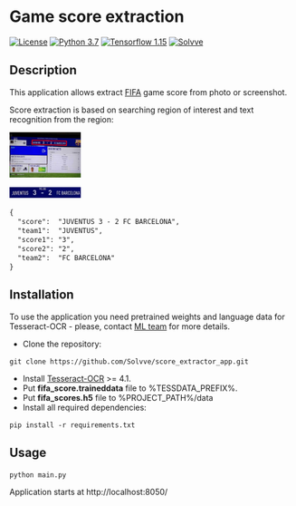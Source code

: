 # Game score extraction

[![License](http://img.shields.io/badge/license-MIT-green.svg?style=flat)](https://github.com/Solvve/ml_game_score_extraction/blob/master/LICENSE)
[![Python 3.7](https://img.shields.io/badge/python-3.7-blue.svg)](https://www.python.org/downloads/release/python-378/)
[![Tensorflow 1.15](https://img.shields.io/badge/tensorflow-1.15-yellow)](https://www.tensorflow.org/versions/r1.15/api_docs/python/tf)
[![Solvve](https://img.shields.io/badge/made%20in-solvve-blue)](https://solvve.com/)

## Description

This application allows extract [FIFA](https://www.ea.com/games/fifa) game score from photo or screenshot.

Score extraction is based on searching region of interest and text recognition from the region:

<img src='./static/images/score.jpg' style='width:25%'></img>

<img src='./static/images/segment.jpg' style='width:25%'></img>


```
{
  "score":  "JUVENTUS 3 - 2 FC BARCELONA",
  "team1":  "JUVENTUS",
  "score1": "3",
  "score2": "2",
  "team2":  "FC BARCELONA"
}
```

## Installation

To use the application you need pretrained weights and language data for Tesseract-OCR - please, contact [ML team](mailto:ml@solvve.com) for more details.

 - Clone the repository:
 ```
 git clone https://github.com/Solvve/score_extractor_app.git
 ```
 - Install [Tesseract-OCR](https://github.com/tesseract-ocr/tesseract/wiki) >= 4.1.
 - Put **fifa_score.traineddata** file to %TESSDATA_PREFIX%.
 - Put **fifa_scores.h5** file to %PROJECT_PATH%/data
 - Install all required dependencies:
```
pip install -r requirements.txt
```

## Usage

```
python main.py
```

Application starts at http://localhost:8050/
